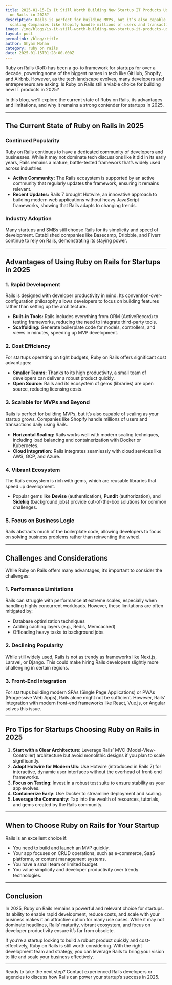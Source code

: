 ```yaml
---
title: 2025-01-15-Is It Still Worth Building New Startup IT Products Using Ruby
  on Rails in 2025?
description: Rails is perfect for building MVPs, but it’s also capable of
  scaling Companies like Shopify handle millions of users and transactions daily
image: /img/blogs/is-it-still-worth-building-new-startup-it-products-using-ruby-on-rails-in-2025.jpg
layout: post
permalink: /blog/:title
author: Shyam Mohan
category: ruby on rails
date: 2025-01-15T01:28:00.000Z
---
```

Ruby on Rails (RoR) has been a go-to framework for startups for over a decade, powering some of the biggest names in tech like GitHub, Shopify, and Airbnb. However, as the tech landscape evolves, many developers and entrepreneurs are asking: Is Ruby on Rails still a viable choice for building new IT products in 2025?

In this blog, we’ll explore the current state of Ruby on Rails, its advantages and limitations, and why it remains a strong contender for startups in 2025.

---

## The Current State of Ruby on Rails in 2025

### Continued Popularity
Ruby on Rails continues to have a dedicated community of developers and businesses. While it may not dominate tech discussions like it did in its early years, Rails remains a mature, battle-tested framework that’s widely used across industries.

- **Active Community:** The Rails ecosystem is supported by an active community that regularly updates the framework, ensuring it remains relevant.
- **Recent Updates:** Rails 7 brought Hotwire, an innovative approach to building modern web applications without heavy JavaScript frameworks, showing that Rails adapts to changing trends.

### Industry Adoption
Many startups and SMBs still choose Rails for its simplicity and speed of development. Established companies like Basecamp, Dribbble, and Fiverr continue to rely on Rails, demonstrating its staying power.

---

## Advantages of Using Ruby on Rails for Startups in 2025

### 1. **Rapid Development**
Rails is designed with developer productivity in mind. Its convention-over-configuration philosophy allows developers to focus on building features rather than setting up the architecture.

- **Built-in Tools:** Rails includes everything from ORM (ActiveRecord) to testing frameworks, reducing the need to integrate third-party tools.
- **Scaffolding:** Generate boilerplate code for models, controllers, and views in minutes, speeding up MVP development.

### 2. **Cost Efficiency**
For startups operating on tight budgets, Ruby on Rails offers significant cost advantages:

- **Smaller Teams:** Thanks to its high productivity, a small team of developers can deliver a robust product quickly.
- **Open Source:** Rails and its ecosystem of gems (libraries) are open source, reducing licensing costs.

### 3. **Scalable for MVPs and Beyond**
Rails is perfect for building MVPs, but it’s also capable of scaling as your startup grows. Companies like Shopify handle millions of users and transactions daily using Rails.

- **Horizontal Scaling:** Rails works well with modern scaling techniques, including load balancing and containerization with Docker or Kubernetes.
- **Cloud Integration:** Rails integrates seamlessly with cloud services like AWS, GCP, and Azure.

### 4. **Vibrant Ecosystem**
The Rails ecosystem is rich with gems, which are reusable libraries that speed up development.

- Popular gems like **Devise** (authentication), **Pundit** (authorization), and **Sidekiq** (background jobs) provide out-of-the-box solutions for common challenges.

### 5. **Focus on Business Logic**
Rails abstracts much of the boilerplate code, allowing developers to focus on solving business problems rather than reinventing the wheel.

---

## Challenges and Considerations

While Ruby on Rails offers many advantages, it’s important to consider the challenges:

### 1. **Performance Limitations**
Rails can struggle with performance at extreme scales, especially when handling highly concurrent workloads. However, these limitations are often mitigated by:

- Database optimization techniques
- Adding caching layers (e.g., Redis, Memcached)
- Offloading heavy tasks to background jobs

### 2. **Declining Popularity**
While still widely used, Rails is not as trendy as frameworks like Next.js, Laravel, or Django. This could make hiring Rails developers slightly more challenging in certain regions.

### 3. **Front-End Integration**
For startups building modern SPAs (Single Page Applications) or PWAs (Progressive Web Apps), Rails alone might not be sufficient. However, Rails’ integration with modern front-end frameworks like React, Vue.js, or Angular solves this issue.

---

## Pro Tips for Startups Choosing Ruby on Rails in 2025

1. **Start with a Clear Architecture**: Leverage Rails’ MVC (Model-View-Controller) architecture but avoid monolithic designs if you plan to scale significantly.
2. **Adopt Hotwire for Modern UIs**: Use Hotwire (introduced in Rails 7) for interactive, dynamic user interfaces without the overhead of front-end frameworks.
3. **Focus on Testing**: Invest in a robust test suite to ensure stability as your app evolves.
4. **Containerize Early**: Use Docker to streamline deployment and scaling.
5. **Leverage the Community**: Tap into the wealth of resources, tutorials, and gems created by the Rails community.

---

## When to Choose Ruby on Rails for Your Startup

Rails is an excellent choice if:

- You need to build and launch an MVP quickly.
- Your app focuses on CRUD operations, such as e-commerce, SaaS platforms, or content management systems.
- You have a small team or limited budget.
- You value simplicity and developer productivity over trendy technologies.

---

## Conclusion

In 2025, Ruby on Rails remains a powerful and relevant choice for startups. Its ability to enable rapid development, reduce costs, and scale with your business makes it an attractive option for many use cases. While it may not dominate headlines, Rails’ maturity, vibrant ecosystem, and focus on developer productivity ensure it’s far from obsolete.

If you’re a startup looking to build a robust product quickly and cost-effectively, Ruby on Rails is still worth considering. With the right development team and strategy, you can leverage Rails to bring your vision to life and scale your business effectively.

---

Ready to take the next step? Contact experienced Rails developers or agencies to discuss how Rails can power your startup’s success in 2025.

